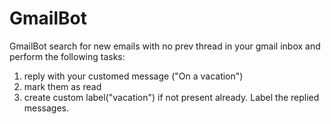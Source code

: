 # GmailBot
GmailBot search for new emails with no prev thread in your gmail inbox and perform the following tasks:
1. reply with your customed message ("On a vacation")
2. mark them as read
3. create custom label("vacation") if not present already. Label the replied messages.



